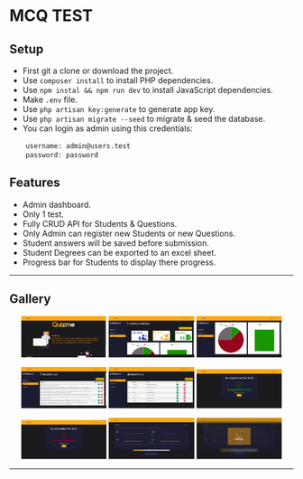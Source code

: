 # MCQ TEST

## Setup

* First git a clone or download the project.
* Use `composer install` to install PHP dependencies.
* Use `npm instal && npm run dev` to install JavaScript dependencies.
* Make `.env` file.
* Use `php artisan key:generate` to generate app key.
* Use `php artisan migrate --seed` to migrate & seed the database.
* You can login as admin using this credentials:

```
    username: admin@users.test
    password: password
```

## Features

* Admin dashboard.
* Only 1 test.
* Fully CRUD API for Students & Questions.
* Only Admin can register new Students or new Questions.
* Student answers will be saved before submission.
* Student Degrees can be exported to an excel sheet.
* Progress bar for Students to display there progress.


*** 
## Gallery

<p align='center'>
   <img src='gallery/Pic 1.png' width='30%'>
   <img src='gallery/Pic 2.png' width='30%'>
   <img src='gallery/Pic 3.png' width='30%'>
</p>


<p align='center'>
   <img src='gallery/Pic 4.png' width='30%'>
   <img src='gallery/Pic 5.png' width='30%'>
   <img src='gallery/Pic 6.png' width='30%'>
</p>

<p align='center'>
   <img src='gallery/Pic 7.png' width='30%'>
   <img src='gallery/Pic 8.png' width='30%'>
   <img src='gallery/Pic 9.png' width='30%'>
</p>

***